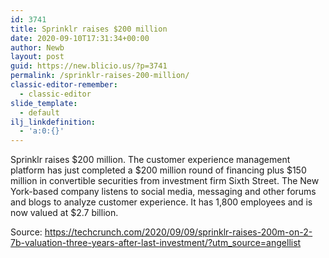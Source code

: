 ```yaml
---
id: 3741
title: Sprinklr raises $200 million
date: 2020-09-10T17:31:34+00:00
author: Newb
layout: post
guid: https://new.blicio.us/?p=3741
permalink: /sprinklr-raises-200-million/
classic-editor-remember:
  - classic-editor
slide_template:
  - default
ilj_linkdefinition:
  - 'a:0:{}'
---
```

Sprinklr raises $200 million. The customer experience management platform has just completed a $200 million round of financing plus $150 million in convertible securities from investment firm Sixth Street. The New York-based company listens to social media, messaging and other forums and blogs to analyze customer experience. It has 1,800 employees and is now valued at $2.7 billion.

Source: <https://techcrunch.com/2020/09/09/sprinklr-raises-200m-on-2-7b-valuation-three-years-after-last-investment/?utm_source=angellist>